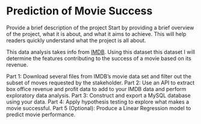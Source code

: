 # Prediction of Movie Success
 
Provide a brief description of the project
Start by providing a brief overview of the project, what it is about, and what it aims to achieve. This will help readers quickly understand what the project is all about.

This data analysis takes info from [IMDB](https://developer.imdb.com/non-commercial-datasets/).  Using this dataset this dataset I will determine the features contributing to the success of a movie based on its revenue. 

Part 1: Download several files from IMDB’s movie data set and filter out the subset of moves requested by the stakeholder.
Part 2: Use an API to extract box office revenue and profit data to add to your IMDB data and perform exploratory data analysis.
Part 3: Construct and export a MySQL database using your data.
Part 4: Apply hypothesis testing to explore what makes a movie successful.
Part 5 (Optional): Produce a Linear Regression model to predict movie performance.

